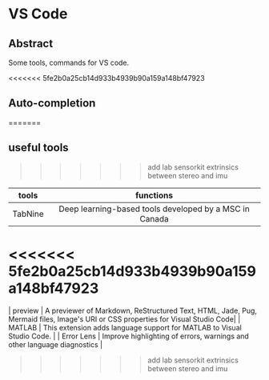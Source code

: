 # VS Code 

## Abstract
Some tools, commands for VS code.

<<<<<<< 5fe2b0a25cb14d933b4939b90a159a148bf47923
## Auto-completion
=======
## useful tools
>>>>>>> add lab sensorkit extrinsics between stereo and imu

| tools | functions |
| :---:  | :---:  |
| TabNine | Deep learning-based tools developed by a MSC in Canada |
<<<<<<< 5fe2b0a25cb14d933b4939b90a159a148bf47923
=======
| preview | A previewer of Markdown, ReStructured Text, HTML, Jade, Pug, Mermaid files, Image's URI or CSS properties for Visual Studio Code|
| MATLAB | This extension adds language support for MATLAB to Visual Studio Code. |
| Error Lens | Improve highlighting of errors, warnings and other language diagnostics |
>>>>>>> add lab sensorkit extrinsics between stereo and imu



<!-- ```
├── self-supervised-depth-completion
├── data
|   ├── data_depth_annotated
|   |   ├── train
|   |   ├── val
|   ├── data_depth_velodyne
|   |   ├── train
|   |   ├── val
|   ├── depth_selection
|   |   ├── test_depth_completion_anonymous
|   |   ├── test_depth_prediction_anonymous
|   |   ├── val_selection_cropped
|   └── data_rgb
|   |   ├── train
|   |   ├── val
├── results
``` -->
